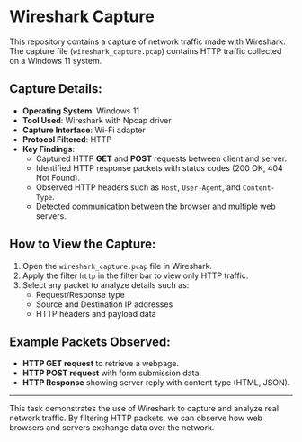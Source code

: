# Wireshark Capture

This repository contains a capture of network traffic made with Wireshark. The capture file (`wireshark_capture.pcap`) contains HTTP traffic collected on a Windows 11 system.

## Capture Details:
- **Operating System**: Windows 11  
- **Tool Used**: Wireshark with Npcap driver  
- **Capture Interface**: Wi-Fi adapter  
- **Protocol Filtered**: HTTP  
- **Key Findings**:
  - Captured HTTP **GET** and **POST** requests between client and server.  
  - Identified HTTP response packets with status codes (200 OK, 404 Not Found).  
  - Observed HTTP headers such as `Host`, `User-Agent`, and `Content-Type`.  
  - Detected communication between the browser and multiple web servers.  

## How to View the Capture:
1. Open the `wireshark_capture.pcap` file in Wireshark.  
2. Apply the filter `http` in the filter bar to view only HTTP traffic.  
3. Select any packet to analyze details such as:
   - Request/Response type  
   - Source and Destination IP addresses  
   - HTTP headers and payload data  

## Example Packets Observed:
- **HTTP GET request** to retrieve a webpage.  
- **HTTP POST request** with form submission data.  
- **HTTP Response** showing server reply with content type (HTML, JSON).  

---
This task demonstrates the use of Wireshark to capture and analyze real network traffic. By filtering HTTP packets, we can observe how web browsers and servers exchange data over the network.
